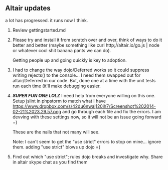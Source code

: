 Altair updates
----

a lot has progressed. it runs now I think.

1. Review gettingstarted.md
2. Please try and install it from scratch over and over, think of ways to do it better and better (maybe something
like curl http;//altair.io/go.js | node or whatever cool shit banana pants we can do).

    Getting people up and going quickly is key to adoption.

3. I had to change the way dojo/Deferred works so it could suppress writing rejects() to the console... I need them
swapped out for altair/Deferred in our code. But, done one at a time with the unit tests run each time (it'll make
 debugging easier.

4. ***SUPER FUN ONE LOLZ*** I need help from everyone willing on this one. Setup jslint in phpstorm to match what I have
https://www.dropbox.com/s/42du6nwaj120ih7/Screenshot%202014-02-21%2023.29.57.png and go through each file and fix
the errors. I am devving with these settings now, so it will not be an issue going forward =)

    These are the nails that not many will see.

    Note: I can't seem to get the "use strict" errors to stop on mine... ignore them. adding "use strict" blows up dojo =(

5. Find out which "use strict"; rules dojo breaks and investigate why. Share in altair skype chat as you find them



